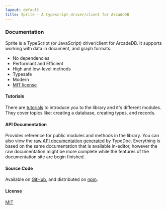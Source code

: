 ```yaml
---
layout: default
title: Sprite — A typescript driver/client for ArcadeDB
---
```


### Documentation

Sprite is a TypeScript (or JavaScript) driver/client for ArcadeDB. It supports working with data in document, and graph formats.

- No dependencies
- Performant and Efficient
- High and low-level methods
- Typesafe
- Modern
- [MIT license](https://github.com/tragedy-labs/sprite/blob/main/LICENSE)

#### Tutorials

There are [tutorials]({{site.baseUrl}}tutorials/introduction.html) to introduce you to the library and it's different modules. They cover topics like: creating a database, creating types, and records.

#### API Documentation

Provides reference for public modules and methods in the library. You can also view the [raw API documentation generated]({{page.baseUrl}}/sprite/api) by TypeDoc. Everything is based on the same documentation that is available in-editor, however the raw documentation might be more complete while the features of the documentation site are begin finished.

#### Source Code

Available on [GitHub](https://www.github.com/tragedy-labs/sprite), and distributed on [npm](https://www.npmjs.com/package/@tragedy-labs/sprite).

#### License

[MIT](https://github.com/valence-corp/sprite/blob/main/LICENSE)
